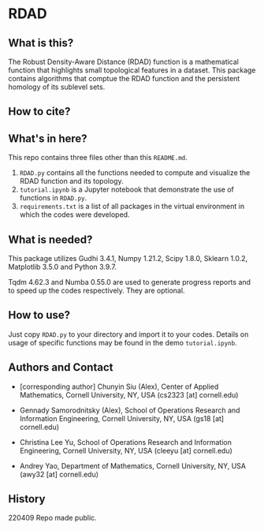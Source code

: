 # RDAD

## What is this?

The Robust Density-Aware Distance (RDAD) function is a mathematical function that highlights small topological features in a dataset. This package contains algorithms that comptue the RDAD function and the persistent homology of its sublevel sets.

## How to cite?



## What's in here?

This repo contains three files other than this `README.md`.

1. `RDAD.py` contains all the functions needed to compute and visualize the RDAD function and its topology.
2. `tutorial.ipynb` is a Jupyter notebook that demonstrate the use of functions in `RDAD.py`.
3. `requirements.txt` is a list of all packages in the virtual environment in which the codes were developed.

## What is needed?

This package utilizes Gudhi 3.4.1, Numpy 1.21.2, Scipy 1.8.0, Sklearn 1.0.2, Matplotlib 3.5.0 and Python 3.9.7.

Tqdm 4.62.3 and Numba 0.55.0 are used to generate progress reports and to speed up the codes respectively. They are optional.

## How to use?

Just copy `RDAD.py` to your directory and import it to your codes. Details on usage of specific functions may be found in the demo `tutorial.ipynb`.

## Authors and Contact

* [corresponding author] Chunyin Siu (Alex), Center of Applied Mathematics, Cornell University, NY, USA (cs2323 [at] cornell.edu)

* Gennady Samorodnitsky (Alex), School of Operations Research and Information Engineering, Cornell University, NY, USA (gs18 [at] cornell.edu)

* Christina Lee Yu, School of Operations Research and Information Engineering, Cornell University, NY, USA (cleeyu [at] cornell.edu)

* Andrey Yao, Department of Mathematics, Cornell University, NY, USA (awy32 [at] cornell.edu)

## History

220409 Repo made public.